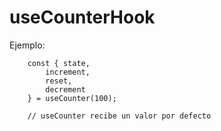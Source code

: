 # useCounterHook

Ejemplo:
```
    const { state,
        increment,
        reset,
        decrement
    } = useCounter(100);

    // useCounter recibe un valor por defecto

```

